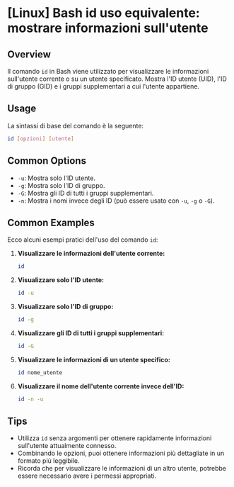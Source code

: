 # [Linux] Bash id uso equivalente: mostrare informazioni sull'utente

## Overview
Il comando `id` in Bash viene utilizzato per visualizzare le informazioni sull'utente corrente o su un utente specificato. Mostra l'ID utente (UID), l'ID di gruppo (GID) e i gruppi supplementari a cui l'utente appartiene.

## Usage
La sintassi di base del comando è la seguente:

```bash
id [opzioni] [utente]
```

## Common Options
- `-u`: Mostra solo l'ID utente.
- `-g`: Mostra solo l'ID di gruppo.
- `-G`: Mostra gli ID di tutti i gruppi supplementari.
- `-n`: Mostra i nomi invece degli ID (può essere usato con `-u`, `-g` o `-G`).

## Common Examples
Ecco alcuni esempi pratici dell'uso del comando `id`:

1. **Visualizzare le informazioni dell'utente corrente:**
   ```bash
   id
   ```

2. **Visualizzare solo l'ID utente:**
   ```bash
   id -u
   ```

3. **Visualizzare solo l'ID di gruppo:**
   ```bash
   id -g
   ```

4. **Visualizzare gli ID di tutti i gruppi supplementari:**
   ```bash
   id -G
   ```

5. **Visualizzare le informazioni di un utente specifico:**
   ```bash
   id nome_utente
   ```

6. **Visualizzare il nome dell'utente corrente invece dell'ID:**
   ```bash
   id -n -u
   ```

## Tips
- Utilizza `id` senza argomenti per ottenere rapidamente informazioni sull'utente attualmente connesso.
- Combinando le opzioni, puoi ottenere informazioni più dettagliate in un formato più leggibile.
- Ricorda che per visualizzare le informazioni di un altro utente, potrebbe essere necessario avere i permessi appropriati.